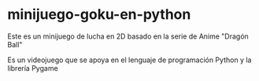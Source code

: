 # minijuego-goku-en-python

Este es un minijuego de lucha en 2D basado en la serie de Anime "Dragón Ball"


Es un videojuego que se apoya en el lenguaje de programación Python y la librería Pygame

